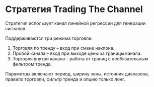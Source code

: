 # Стратегия Trading The Channel

Стратегия использует канал линейной регрессии для генерации сигналов.

Поддерживаются три режима торговли:

1. Торговля по тренду – вход при смене наклона.
2. Пробой канала – вход при выходе цены за границы канала.
3. Торговля внутри канала – работа от границ с необязательным фильтром тренда.

Параметры включают период, ширину зоны, источник диапазона, правило торговли, фильтр тренда и опцию только лонг.
